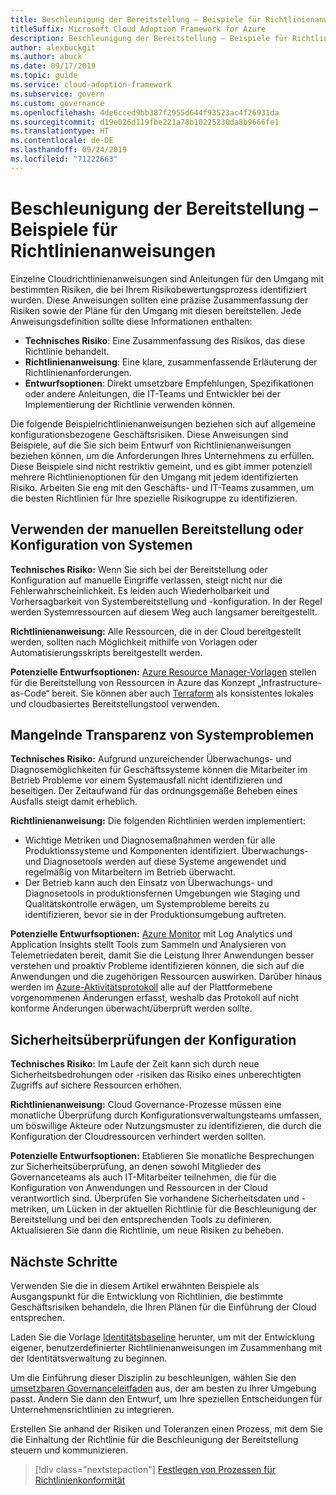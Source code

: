 ```yaml
---
title: Beschleunigung der Bereitstellung – Beispiele für Richtlinienanweisungen
titleSuffix: Microsoft Cloud Adoption Framework for Azure
description: Beschleunigung der Bereitstellung – Beispiele für Richtlinienanweisungen
author: alexbuckgit
ms.author: abuck
ms.date: 09/17/2019
ms.topic: guide
ms.service: cloud-adoption-framework
ms.subservice: govern
ms.custom: governance
ms.openlocfilehash: 4de6cced9bb387f2955d644f93523ac4f26931da
ms.sourcegitcommit: d19e026d119fbe221a78b10225230da8b9666fe1
ms.translationtype: HT
ms.contentlocale: de-DE
ms.lasthandoff: 09/24/2019
ms.locfileid: "71222663"
---
```

# <a name="deployment-acceleration-sample-policy-statements"></a>Beschleunigung der Bereitstellung – Beispiele für Richtlinienanweisungen

Einzelne Cloudrichtlinienanweisungen sind Anleitungen für den Umgang mit bestimmten Risiken, die bei Ihrem Risikobewertungsprozess identifiziert wurden. Diese Anweisungen sollten eine präzise Zusammenfassung der Risiken sowie der Pläne für den Umgang mit diesen bereitstellen. Jede Anweisungsdefinition sollte diese Informationen enthalten:

- **Technisches Risiko**: Eine Zusammenfassung des Risikos, das diese Richtlinie behandelt.
- **Richtlinienanweisung**: Eine klare, zusammenfassende Erläuterung der Richtlinienanforderungen.
- **Entwurfsoptionen**: Direkt umsetzbare Empfehlungen, Spezifikationen oder andere Anleitungen, die IT-Teams und Entwickler bei der Implementierung der Richtlinie verwenden können.

Die folgende Beispielrichtlinienanweisungen beziehen sich auf allgemeine konfigurationsbezogene Geschäftsrisiken. Diese Anweisungen sind Beispiele, auf die Sie sich beim Entwurf von Richtlinienanweisungen beziehen können, um die Anforderungen Ihres Unternehmens zu erfüllen. Diese Beispiele sind nicht restriktiv gemeint, und es gibt immer potenziell mehrere Richtlinienoptionen für den Umgang mit jedem identifizierten Risiko. Arbeiten Sie eng mit den Geschäfts- und IT-Teams zusammen, um die besten Richtlinien für Ihre spezielle Risikogruppe zu identifizieren.

## <a name="reliance-on-manual-deployment-or-configuration-of-systems"></a>Verwenden der manuellen Bereitstellung oder Konfiguration von Systemen

**Technisches Risiko:** Wenn Sie sich bei der Bereitstellung oder Konfiguration auf manuelle Eingriffe verlassen, steigt nicht nur die Fehlerwahrscheinlichkeit. Es leiden auch Wiederholbarkeit und Vorhersagbarkeit von Systembereitstellung und -konfiguration. In der Regel werden Systemressourcen auf diesem Weg auch langsamer bereitgestellt.

**Richtlinienanweisung:** Alle Ressourcen, die in der Cloud bereitgestellt werden, sollten nach Möglichkeit mithilfe von Vorlagen oder Automatisierungsskripts bereitgestellt werden.

**Potenzielle Entwurfsoptionen:** [Azure Resource Manager-Vorlagen](https://docs.microsoft.com/azure/azure-resource-manager/resource-group-overview#template-deployment) stellen für die Bereitstellung von Ressourcen in Azure das Konzept „Infrastructure-as-Code“ bereit. Sie können aber auch [Terraform](https://docs.microsoft.com/azure/terraform/terraform-overview) als konsistentes lokales und cloudbasiertes Bereitstellungstool verwenden.

## <a name="lack-of-visibility-into-system-issues"></a>Mangelnde Transparenz von Systemproblemen

**Technisches Risiko:** Aufgrund unzureichender Überwachungs- und Diagnosemöglichkeiten für Geschäftssysteme können die Mitarbeiter im Betrieb Probleme vor einem Systemausfall nicht identifizieren und beseitigen. Der Zeitaufwand für das ordnungsgemäße Beheben eines Ausfalls steigt damit erheblich.

**Richtlinienanweisung:** Die folgenden Richtlinien werden implementiert:

- Wichtige Metriken und Diagnosemaßnahmen werden für alle Produktionssysteme und Komponenten identifiziert. Überwachungs- und Diagnosetools werden auf diese Systeme angewendet und regelmäßig von Mitarbeitern im Betrieb überwacht.
- Der Betrieb kann auch den Einsatz von Überwachungs- und Diagnosetools in produktionsfernen Umgebungen wie Staging und Qualitätskontrolle erwägen, um Systemprobleme bereits zu identifizieren, bevor sie in der Produktionsumgebung auftreten.

**Potenzielle Entwurfsoptionen:** [Azure Monitor](https://docs.microsoft.com/azure/azure-monitor) mit Log Analytics und Application Insights stellt Tools zum Sammeln und Analysieren von Telemetriedaten bereit, damit Sie die Leistung Ihrer Anwendungen besser verstehen und proaktiv Probleme identifizieren können, die sich auf die Anwendungen und die zugehörigen Ressourcen auswirken. Darüber hinaus werden im [Azure-Aktivitätsprotokoll](https://docs.microsoft.com/azure/azure-monitor/platform/activity-logs-overview) alle auf der Plattformebene vorgenommenen Änderungen erfasst, weshalb das Protokoll auf nicht konforme Änderungen überwacht/überprüft werden sollte.

## <a name="configuration-security-reviews"></a>Sicherheitsüberprüfungen der Konfiguration

**Technisches Risiko:** Im Laufe der Zeit kann sich durch neue Sicherheitsbedrohungen oder -risiken das Risiko eines unberechtigten Zugriffs auf sichere Ressourcen erhöhen.

**Richtlinienanweisung:** Cloud Governance-Prozesse müssen eine monatliche Überprüfung durch Konfigurationsverwaltungsteams umfassen, um böswillige Akteure oder Nutzungsmuster zu identifizieren, die durch die Konfiguration der Cloudressourcen verhindert werden sollten.

**Potenzielle Entwurfsoptionen:** Etablieren Sie monatliche Besprechungen zur Sicherheitsüberprüfung, an denen sowohl Mitglieder des Governanceteams als auch IT-Mitarbeiter teilnehmen, die für die Konfiguration von Anwendungen und Ressourcen in der Cloud verantwortlich sind. Überprüfen Sie vorhandene Sicherheitsdaten und -metriken, um Lücken in der aktuellen Richtlinie für die Beschleunigung der Bereitstellung und bei den entsprechenden Tools zu definieren. Aktualisieren Sie dann die Richtlinie, um neue Risiken zu beheben.

## <a name="next-steps"></a>Nächste Schritte

Verwenden Sie die in diesem Artikel erwähnten Beispiele als Ausgangspunkt für die Entwicklung von Richtlinien, die bestimmte Geschäftsrisiken behandeln, die Ihren Plänen für die Einführung der Cloud entsprechen.

Laden Sie die Vorlage [Identitätsbaseline](../identity-baseline/template.md) herunter, um mit der Entwicklung eigener, benutzerdefinierter Richtlinienanweisungen im Zusammenhang mit der Identitätsverwaltung zu beginnen.

Um die Einführung dieser Disziplin zu beschleunigen, wählen Sie den [umsetzbaren Governanceleitfaden](../guides/index.md) aus, der am besten zu Ihrer Umgebung passt. Ändern Sie dann den Entwurf, um Ihre speziellen Entscheidungen für Unternehmensrichtlinien zu integrieren.

Erstellen Sie anhand der Risiken und Toleranzen einen Prozess, mit dem Sie die Einhaltung der Richtlinie für die Beschleunigung der Bereitstellung steuern und kommunizieren.

> [!div class="nextstepaction"]
> [Festlegen von Prozessen für Richtlinienkonformität](./compliance-processes.md)
